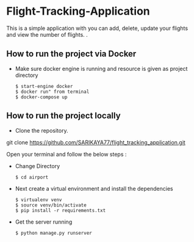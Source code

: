 # Flight-Tracking-Application

This is a simple application with you can add, delete, update your flights and view the number of flights. .

## How to run the project via Docker

- Make sure docker engine is running and resource is given as project directory

    ```
    $ start-engine docker
    $ docker run" from terminal
    $ docker-compose up

    ```

## How to run the project locally

- Clone the repository.

git clone https://github.com/SARIKAYA77/flight_tracking_application.git

Open your terminal and follow the below steps :

- Change Directory 

  ```change directory
  $ cd airport
  ```
- Next create a virtual environment and install the dependencies
    ```
    $ virtualenv venv
    $ source venv/bin/activate
    $ pip install -r requirements.txt 

    ```

- Get the server running

  ```runserver
  $ python manage.py runserver
  ```
